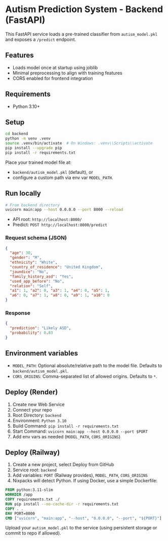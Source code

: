 # Autism Prediction System - Backend (FastAPI)

This FastAPI service loads a pre-trained classifier from `autism_model.pkl` and exposes a `/predict` endpoint.

## Features
- Loads model once at startup using joblib
- Minimal preprocessing to align with training features
- CORS enabled for frontend integration

## Requirements
- Python 3.10+

## Setup
```bash
cd backend
python -m venv .venv
source .venv/bin/activate  # On Windows: .venv\\Scripts\\activate
pip install --upgrade pip
pip install -r requirements.txt
```

Place your trained model file at:
- `backend/autism_model.pkl` (default), or
- configure a custom path via env var `MODEL_PATH`.

## Run locally
```bash
# From backend directory
uvicorn main:app --host 0.0.0.0 --port 8000 --reload
```

- API root: `http://localhost:8000/`
- Predict: `POST http://localhost:8000/predict`

### Request schema (JSON)
```json
{
  "age": 30,
  "gender": "M",
  "ethnicity": "White",
  "country_of_residence": "United Kingdom",
  "jaundice": "No",
  "family_history_asd": "Yes",
  "used_app_before": "No",
  "relation": "Self",
  "a1": 1, "a2": 0, "a3": 1, "a4": 0, "a5": 1,
  "a6": 0, "a7": 1, "a8": 0, "a9": 1, "a10": 0
}
```

### Response
```json
{
  "prediction": "Likely ASD",
  "probability": 0.83
}
```

## Environment variables
- `MODEL_PATH`: Optional absolute/relative path to the model file. Defaults to `backend/autism_model.pkl`.
- `CORS_ORIGINS`: Comma-separated list of allowed origins. Defaults to `*`.

## Deploy (Render)
1. Create new Web Service
2. Connect your repo
3. Root Directory: `backend`
4. Environment: `Python 3.10`
5. Build Command: `pip install -r requirements.txt`
6. Start Command: `uvicorn main:app --host 0.0.0.0 --port $PORT`
7. Add env vars as needed (`MODEL_PATH`, `CORS_ORIGINS`)

## Deploy (Railway)
1. Create a new project, select Deploy from GitHub
2. Service root: `backend`
3. Add variables: `PORT` (Railway provides), `MODEL_PATH`, `CORS_ORIGINS`
4. Nixpacks will detect Python. If using Docker, use a simple Dockerfile:

```Dockerfile
FROM python:3.11-slim
WORKDIR /app
COPY requirements.txt ./
RUN pip install --no-cache-dir -r requirements.txt
COPY . .
ENV PORT=8000
CMD ["uvicorn", "main:app", "--host", "0.0.0.0", "--port", "${PORT}"]
```

Upload your `autism_model.pkl` to the service (using persistent storage or commit to repo if allowed).
